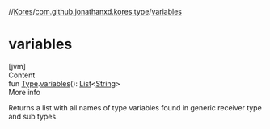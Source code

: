 //[Kores](../index.md)/[com.github.jonathanxd.kores.type](index.md)/[variables](variables.md)



# variables  
[jvm]  
Content  
fun [Type](https://docs.oracle.com/javase/8/docs/api/java/lang/reflect/Type.html).[variables](variables.md)(): [List](https://kotlinlang.org/api/latest/jvm/stdlib/kotlin.collections/-list/index.html)<[String](https://kotlinlang.org/api/latest/jvm/stdlib/kotlin/-string/index.html)>  
More info  


Returns a list with all names of type variables found in generic receiver type and sub types.

  



